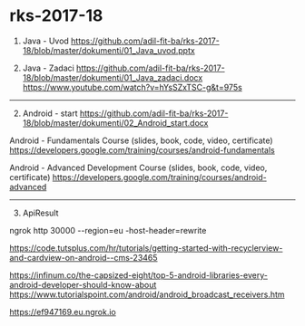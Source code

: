 # rks-2017-18

1. Java - Uvod
https://github.com/adil-fit-ba/rks-2017-18/blob/master/dokumenti/01_Java_uvod.pptx

1. Java - Zadaci
https://github.com/adil-fit-ba/rks-2017-18/blob/master/dokumenti/01_Java_zadaci.docx
https://www.youtube.com/watch?v=hYsSZxTSC-g&t=975s


_________________________________________

2. Android - start
https://github.com/adil-fit-ba/rks-2017-18/blob/master/dokumenti/02_Android_start.docx

Android - Fundamentals Course (slides, book, code, video, certificate)
https://developers.google.com/training/courses/android-fundamentals

Android - Advanced Development Course (slides, book, code, video, certificate)
https://developers.google.com/training/courses/android-advanced

__________________________


3. ApiResult

ngrok http 30000 --region=eu -host-header=rewrite

https://code.tutsplus.com/hr/tutorials/getting-started-with-recyclerview-and-cardview-on-android--cms-23465

https://infinum.co/the-capsized-eight/top-5-android-libraries-every-android-developer-should-know-about
https://www.tutorialspoint.com/android/android_broadcast_receivers.htm

https://ef947169.eu.ngrok.io
